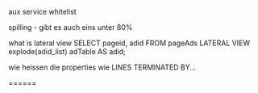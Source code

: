 aux service
whitelist

spilling - gibt es auch eins unter 80%



what is lateral view
SELECT pageid, adid
FROM pageAds LATERAL VIEW explode(adid_list) adTable AS adid;



wie heissen die properties wie LINES TERMINATED BY...


======

